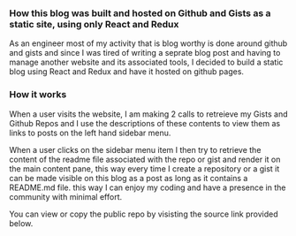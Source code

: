 ### How this blog was built and hosted on Github and Gists as a static site, using only React and Redux

As an engineer most of my activity that is blog worthy is done around github and gists and since I was tired of writing a seprate blog post and having to manage another website and its associated tools, I decided to build a static blog using React and Redux and have it hosted on github pages.

### How it works

When a user visits the website, I am making 2 calls to retreieve my Gists and Github Repos and I use the descriptions of these contents to view them as links to posts on the left hand sidebar menu.

When a user clicks on the sidebar menu item I then try to retrieve the content of the readme file associated with the repo or gist and render it on the main content pane, this way every time I create a repository or a gist it can be made visible on this blog as a post as long as it contains a README.md file. this way I can enjoy my coding and have a presence in the community with minimal effort.

You can view or copy the public repo by visisting the source link provided below.

